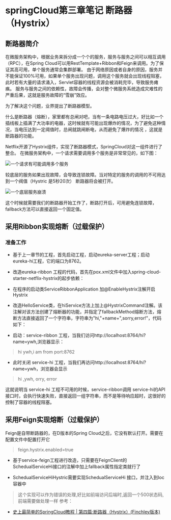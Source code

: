 # springCloud第三章笔记  断路器（Hystrix）

## 断路器简介

在微服务架构中，根据业务来拆分成一个个的服务，服务与服务之间可以相互调用（RPC），在Spring Cloud可以用RestTemplate+Ribbon和Feign来调用。为了保证其高可用，单个服务通常会集群部署。
由于网络原因或者自身的原因，服务并不能保证100%可用，如果单个服务出现问题，调用这个服务就会出现线程阻塞，此时若有大量的请求涌入，Servlet容器的线程资源会被消耗完毕，导致服务瘫痪。
服务与服务之间的依赖性，故障会传播，会对整个微服务系统造成灾难性的严重后果，这就是服务故障的“雪崩”效应。

为了解决这个问题，业界提出了断路器模型。

什么是断路器（熔断），家里都有总闸对吧，当有一条电路电压过大，好比如一个插线板上插满了大功率的电器，这时候就有可能出现爆炸的情况，为了避免这种情况，当电压达到一定阈值时，总闸就跳闸断电，从而避免了爆炸的情况
，这就是断路器的功能。

Netflix开源了Hystrix组件，实现了断路器模式，SpringCloud对这一组件进行了整合。 在微服务架构中，一个请求需要调用多个服务是非常常见的，如下图：

![一个请求有可能调用多个服务](https://img-blog.csdnimg.cn/20190327110532748.png?x-oss-process=image/watermark,type_ZmFuZ3poZW5naGVpdGk,shadow_10,text_aHR0cHM6Ly9ibG9nLmNzZG4ubmV0L3FxXzM2OTU2MTU0,size_16,color_FFFFFF,t_70)

较底层的服务如果出现故障，会导致连锁故障。当对特定的服务的调用的不可用达到一个阀值（Hystric 是5秒20次） 断路器将会被打开。

![一个底层服务崩溃](https://img-blog.csdnimg.cn/20190327110634189.png?x-oss-process=image/watermark,type_ZmFuZ3poZW5naGVpdGk,shadow_10,text_aHR0cHM6Ly9ibG9nLmNzZG4ubmV0L3FxXzM2OTU2MTU0,size_16,color_FFFFFF,t_70)

这个时候就需要我们的断路器开始工作了，断路打开后，可用避免连锁故障，fallback方法可以直接返回一个固定值。

## 采用Ribbon实现熔断（过载保护）
### 准备工作

- 基于上一章节的工程，首先启动工程，启动eureka-server工程；启动eureka-hi工程，它的端口为8762。

- 改造eureka-ribbon 工程的代码，首先在pox.xml文件中加入spring-cloud-starter-netflix-hystrix的起步依赖：

- 在程序的启动类ServiceRibbonApplication 加@EnableHystrix注解开启Hystrix

- 改造HelloService类，在hiService方法上加上@HystrixCommand注解。该注解对该方法创建了熔断器的功能，并指定了fallbackMethod熔断方法，熔断方法直接返回了一个字符串，字符串为"hi,"+name+",sorry,error!"，代码如下：

- 启动：service-ribbon 工程，当我们访问http://localhost:8764/hi?name=ywh,浏览器显示：
> hi ywh,i am from port:8762

- 此时关闭 service-hi 工程，当我们再访问http://localhost:8764/hi?name=ywh，浏览器会显示
> hi ,ywh, orry, error

这就说明当 service-hi 工程不可用的时候，service-ribbon调用 service-hi的API接口时，会执行快速失败，直接返回一组字符串，而不是等待响应超时，这很好的控制了容器的线程阻塞。

## 采用Feign实现熔断（过载保护）

Feign是自带断路器的，在D版本的Spring Cloud之后，它没有默认打开。需要在配置文件中配置打开它
> feign.hystrix.enabled=true

- 基于service-feign工程进行改造，只需要在FeignClient的SchedualServiceHi接口的注解中加上fallback属性指定类就行了

- SchedualServiceHiHystric需要实现SchedualServiceHi 接口，并注入到Ioc容器中
> 这个实现可以作为错误的处理,好比如前端访问后端时,返回一个500状态码,前端需要做处理一样
参考：
- [史上最简单的SpringCloud教程 | 第四篇:断路器（Hystrix）(Finchley版本)](https://blog.csdn.net/forezp/article/details/81040990)


